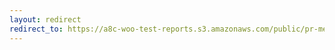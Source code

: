 ```yaml
---
layout: redirect
redirect_to: https://a8c-woo-test-reports.s3.amazonaws.com/public/pr-merge/43798/api/index.html
---
```

